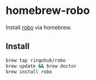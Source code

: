 # homebrew-robo

Install [robo](https://github.com/tj/robo) via homebrew.

## Install

```bash
brew tap ringohub/robo
brew update && brew doctor
brew install robo
```
